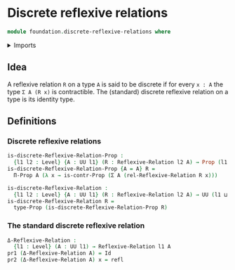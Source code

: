 # Discrete reflexive relations

```agda
module foundation.discrete-reflexive-relations where
```

<details><summary>Imports</summary>

```agda
open import foundation.contractible-types
open import foundation.dependent-pair-types
open import foundation.reflexive-relations
open import foundation.universe-levels

open import foundation-core.identity-types
open import foundation-core.propositions
```

</details>

## Idea

A reflexive relation `R` on a type `A` is said to be discrete if for every
`x : A` the type `Σ A (R x)` is contractible. The (standard) discrete reflexive
relation on a type is its identity type.

## Definitions

### Discrete reflexive relations

```agda
is-discrete-Reflexive-Relation-Prop :
  {l1 l2 : Level} {A : UU l1} (R : Reflexive-Relation l2 A) → Prop (l1 ⊔ l2)
is-discrete-Reflexive-Relation-Prop {A = A} R =
  Π-Prop A (λ x → is-contr-Prop (Σ A (rel-Reflexive-Relation R x)))

is-discrete-Reflexive-Relation :
  {l1 l2 : Level} {A : UU l1} (R : Reflexive-Relation l2 A) → UU (l1 ⊔ l2)
is-discrete-Reflexive-Relation R =
  type-Prop (is-discrete-Reflexive-Relation-Prop R)
```

### The standard discrete reflexive relation

```agda
Δ-Reflexive-Relation :
  {l1 : Level} (A : UU l1) → Reflexive-Relation l1 A
pr1 (Δ-Reflexive-Relation A) = Id
pr2 (Δ-Reflexive-Relation A) x = refl
```
